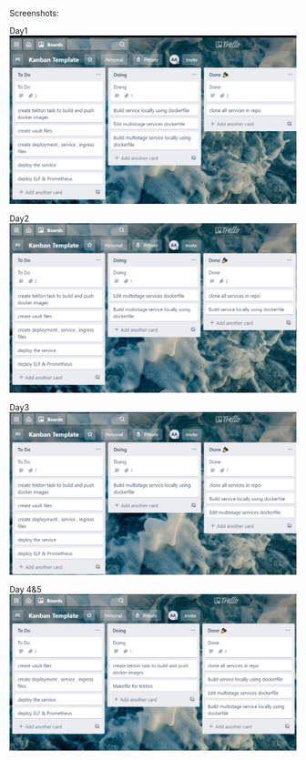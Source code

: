 Screenshots:

Day1
![](images/day1.png)

Day2
![](images/Day2.png)

Day3
![](images/day3.png)


Day 4&5
![](images/day4&5.png)





